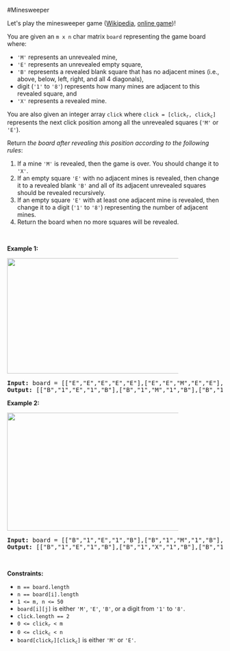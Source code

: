 #Minesweeper
<p>Let's play the minesweeper game (<a href="https://en.wikipedia.org/wiki/Minesweeper_(video_game)" target="_blank">Wikipedia</a>, <a href="http://minesweeperonline.com" target="_blank">online game</a>)!</p>
<p>You are given an <code>m x n</code> char matrix <code>board</code> representing the game board where:</p>
<ul>
<li><code>'M'</code> represents an unrevealed mine,</li>
<li><code>'E'</code> represents an unrevealed empty square,</li>
<li><code>'B'</code> represents a revealed blank square that has no adjacent mines (i.e., above, below, left, right, and all 4 diagonals),</li>
<li>digit (<code>'1'</code> to <code>'8'</code>) represents how many mines are adjacent to this revealed square, and</li>
<li><code>'X'</code> represents a revealed mine.</li>
</ul>
<p>You are also given an integer array <code>click</code> where <code>click = [click<sub>r</sub>, click<sub>c</sub>]</code> represents the next click position among all the unrevealed squares (<code>'M'</code> or <code>'E'</code>).</p>
<p>Return <em>the board after revealing this position according to the following rules</em>:</p>
<ol>
<li>If a mine <code>'M'</code> is revealed, then the game is over. You should change it to <code>'X'</code>.</li>
<li>If an empty square <code>'E'</code> with no adjacent mines is revealed, then change it to a revealed blank <code>'B'</code> and all of its adjacent unrevealed squares should be revealed recursively.</li>
<li>If an empty square <code>'E'</code> with at least one adjacent mine is revealed, then change it to a digit (<code>'1'</code> to <code>'8'</code>) representing the number of adjacent mines.</li>
<li>Return the board when no more squares will be revealed.</li>
</ol>
<p> </p>
<p><strong class="example">Example 1:</strong></p>
<img src="https://assets.leetcode.com/uploads/2018/10/12/minesweeper_example_1.png" style="width:500px;max-width:400px;height:269px"/>
<pre><strong>Input:</strong> board = [["E","E","E","E","E"],["E","E","M","E","E"],["E","E","E","E","E"],["E","E","E","E","E"]], click = [3,0]
<strong>Output:</strong> [["B","1","E","1","B"],["B","1","M","1","B"],["B","1","1","1","B"],["B","B","B","B","B"]]
</pre>
<p><strong class="example">Example 2:</strong></p>
<img src="https://assets.leetcode.com/uploads/2018/10/12/minesweeper_example_2.png" style="width:500px;max-width:400px;height:275px"/>
<pre><strong>Input:</strong> board = [["B","1","E","1","B"],["B","1","M","1","B"],["B","1","1","1","B"],["B","B","B","B","B"]], click = [1,2]
<strong>Output:</strong> [["B","1","E","1","B"],["B","1","X","1","B"],["B","1","1","1","B"],["B","B","B","B","B"]]
</pre>
<p> </p>
<p><strong>Constraints:</strong></p>
<ul>
<li><code>m == board.length</code></li>
<li><code>n == board[i].length</code></li>
<li><code>1 &lt;= m, n &lt;= 50</code></li>
<li><code>board[i][j]</code> is either <code>'M'</code>, <code>'E'</code>, <code>'B'</code>, or a digit from <code>'1'</code> to <code>'8'</code>.</li>
<li><code>click.length == 2</code></li>
<li><code>0 &lt;= click<sub>r</sub> &lt; m</code></li>
<li><code>0 &lt;= click<sub>c</sub> &lt; n</code></li>
<li><code>board[click<sub>r</sub>][click<sub>c</sub>]</code> is either <code>'M'</code> or <code>'E'</code>.</li>
</ul>
